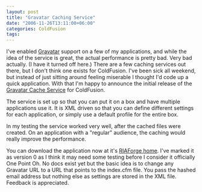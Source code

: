 ```yaml
---
layout: post
title: "Gravatar Caching Service"
date: "2006-11-26T13:11:00+06:00"
categories: ColdFusion 
tags: 
---
```


I've enabled <a href="http://www.gravatar.com">Gravatar</a> support on a few of my applications, and while the idea of the service is great, the actual performance is pretty bad. Very bad actually. (I have it turned off here.) There are a few caching services out there, but I don't think one exists for ColdFusion. I've been sick all weekend, but instead of just sitting around feeling miserable I thought I'd code up a quick application. With that I'm happy to announce the initial release of the <a href="http://gravatarcache.riaforge.org/">Gravatar Cache Service</a> for ColdFusion.

The service is set up so that you can put it on a box and have multiple applications use it. It is XML driven so that you can define different settings for each application, or simply use a default profile for the entire box. 

In my testing the service worked very well, after the cached files were created. On an application with a "regular" audience, the caching would really improve the performance.

You can download the application now at it's <a href="http://gravatarcache.riaforge.org/">RIAForge home</a>. I've marked it as version 0 as I think it may need some testing before I consider it officially One Point Oh. No docs exist yet but the basic idea is to change any Gravatar URL to a URL that points to the index.cfm file. You pass the hashed email address but nothing else as settings are stored in the XML file. Feedback is appreciated.